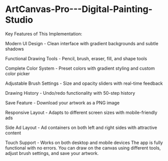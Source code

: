# ArtCanvas-Pro---Digital-Painting-Studio

Key Features of This Implementation:

Modern UI Design - Clean interface with gradient backgrounds and subtle shadows

Functional Drawing Tools - Pencil, brush, eraser, fill, and shape tools

Complete Color System - Preset colors with gradient styling and custom color picker

Adjustable Brush Settings - Size and opacity sliders with real-time feedback

Drawing History - Undo/redo functionality with 50-step history

Save Feature - Download your artwork as a PNG image

Responsive Layout - Adapts to different screen sizes with mobile-friendly ads

Side Ad Layout - Ad containers on both left and right sides with attractive content

Touch Support - Works on both desktop and mobile devices
The app is fully functional with no errors. You can draw on the canvas using different tools, adjust brush settings, and save your artwork. 

